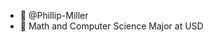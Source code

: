 - 👋 @Phillip-Miller
- 👀 Math and Computer Science Major at USD

<!---
Phillip-Miller/Phillip-Miller is a ✨ special ✨ repository because its `README.md` (this file) appears on your GitHub profile.
You can click the Preview link to take a look at your changes.
--->
